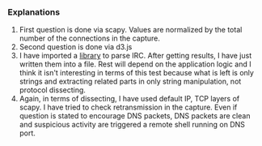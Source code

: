 ### Explanations

1. First question is done via scapy. Values are normalized by the total number of the connections in the capture.
2. Second question is done via d3.js
3. I have imported a [library](https://github.com/cssaheel/dissectors) to parse IRC. After getting results, I have just written them into a file. Rest will depend on the application logic and I think it isn't interesting in terms of this test because what is left is only strings and extracting related parts in only string manipulation, not protocol dissecting.
4. Again, in terms of dissecting, I have used default IP, TCP layers of scapy. I have tried to check retransmission in the capture. Even if question is stated to encourage DNS packets, DNS packets are clean and suspicious activity are triggered a remote shell running on DNS port. 